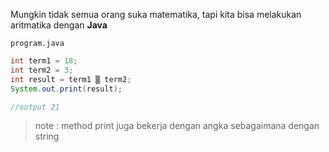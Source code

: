 Mungkin tidak semua orang suka matematika, tapi kita bisa melakukan aritmatika dengan **Java**

`program.java`

```java
int term1 = 18;
int term2 = 3;
int result = term1 ▒ term2;
System.out.print(result);

//output 21
```

> note : method print juga bekerja dengan angka sebagaimana dengan string
